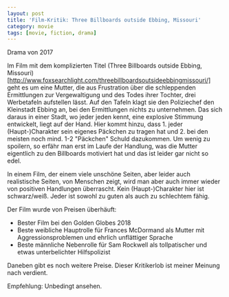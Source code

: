 ```yaml
---
layout: post
title: 'Film-Kritik: Three Billboards outside Ebbing, Missouri'
category: movie
tags: [movie, fiction, drama]
---
```


Drama von 2017

Im Film mit dem komplizierten Titel (Three Billboards outside Ebbing, Missouri)[http://www.foxsearchlight.com/threebillboardsoutsideebbingmissouri/] geht es um eine Mutter, die aus Frustration über die schleppenden Ermittlungen zur Vergewaltigung und des Todes ihrer Tochter, drei Werbetafeln aufstellen lässt. Auf den Tafeln klagt sie den Poliziechef den Kleinstadt Ebbing an, bei den Ermittlungen nichts zu unternehmen. Das sich daraus in einer Stadt, wo jeder jeden kennt, eine explosive Stimmung entwickelt, liegt auf der Hand. Hier kommt hinzu, dass 1. jeder (Haupt-)Charakter sein eigenes Päckchen zu tragen hat und 2. bei den meisten noch mind. 1-2 "Päckchen" Schuld dazukommen. Um wenig zu spoilern, so erfähr man erst im Laufe der Handlung, was die Mutter eigentlich zu den Billboards motiviert hat und das ist leider gar nicht so edel.

In einem Film, der einem viele unschöne Seiten, aber leider auch realistische Seiten, von Menschen zeigt, wird man aber auch immer wieder von positiven Handlungen überrascht. Kein (Haupt-)Charakter hier ist schwarz/weiß. Jeder ist sowohl zu guten als auch zu schlechtem fähig.

Der Film wurde von Preisen überhäuft:

* Bester Film bei den Golden Globes 2018
* Beste weibliche Hauptrolle für Frances McDormand als Mutter mit Aggressionsproblemen und ehrlich unflättiger Sprache
* Beste männliche Nebenrolle für Sam Rockwell als tollpatischer und etwas unterbelichter Hilfspolizist

Daneben gibt es noch weitere Preise. Dieser Kritikerlob ist meiner Meinung nach verdient.

Empfehlung: Unbedingt ansehen.
